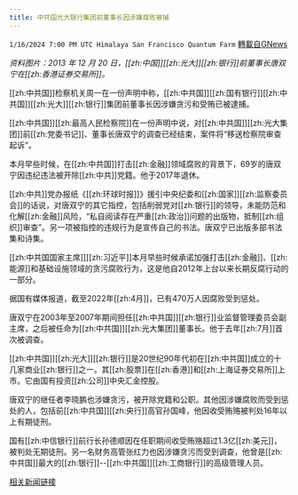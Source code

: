 ```yaml
---
title: 中共国光大银行集团前董事长因涉嫌腐败被捕
---
```

`1/16/2024 7:00 PM UTC Himalaya San Francisco Quantum Farm` [轉載自GNews](https://gnews.org/articles/2225743)

*资料图片：2013 年 12 月 20 日，[[zh:中国]][[zh:光大]][[zh:银行]]前董事长唐双宁在[[zh:香港证券交易所]]。*

[[zh:中共国]]检察机关周一在一份声明中称，[[zh:中共国]][[zh:国有银行]][[zh:中共国]][[zh:光大]][[zh:银行]]集团前董事长因涉嫌贪污和受贿已被逮捕。

[[zh:中共国]][[zh:最高人民检察院]]在一份声明中说，对[[zh:中共国]][[zh:光大集团]]前[[zh:党委书记]]、董事长唐双宁的调查已经结束，案件将“移送检察院审查起诉”。

本月早些时候，在[[zh:中共国]]打击[[zh:金融]]领域腐败的背景下，69岁的唐双宁因违纪违法被开除[[zh:中共]]党籍。他于2017年退休。

[[zh:中共]]党办报纸《[[zh:环球时报]]》援引中央纪委和[[zh:国家]][[zh:监察委员会]]的话说，对唐双宁的其它指控，包括削弱党对[[zh:银行]]的领导，未能防范和化解[[zh:金融]]风险，“私自阅读存在严重[[zh:政治]]问题的出版物，抵制[[zh:组织]]审查”。另一项被指控的违规行为是宣传自己的书法。唐双宁已出版多部书法集和诗集。

[[zh:中共国国家主席]][[zh:习近平]]本月早些时候承诺加强打击[[zh:金融]]、[[zh:能源]]和基础设施领域的贪污腐败行为，这是他自2012年上台以来长期反腐行动的一部分。

据国有媒体报道，截至2022年[[zh:4月]]，已有470万人因腐败受到惩处。

唐双宁在2003年至2007年期间担任[[zh:中共国]][[zh:银行]]业监督管理委员会副主席，之后被任命为[[zh:中共国]][[zh:光大集团]]董事长。他于去年[[zh:7月]]首次被调查。

[[zh:中共国]][[zh:光大]][[zh:银行]]是20世纪90年代初在[[zh:中共国]]成立的十几家商业[[zh:银行]]之一。其[[zh:股票]]在[[zh:香港]]和[[zh:上海证券交易所]]上市。它由国有投资[[zh:公司]]中央汇金控股。

唐双宁的继任者李晓鹏也涉嫌贪污，被开除党籍和公职。其他因涉嫌腐败而受到惩处的人，包括前[[zh:中共国]][[zh:央行]]高官孙国峰，他因收受贿赂被判处16年以上有期徒刑。

国有[[zh:中信银行]]前行长孙德顺因在任职期间收受贿赂超过1.3亿[[zh:美元]]，被判处无期徒刑。另一名财务高管张红力也因涉嫌贪污而受到调查，他曾是[[zh:中共国]]最大的[[zh:银行]]--[[zh:中共国]][[zh:工商银行]]的高级管理人员。

[相关新闻链接](https://www.voanews.com/a/former-chairman-of-state-owned-bank-china-everbright-group-arrested-over-suspected-corruption-/7441225.html)


